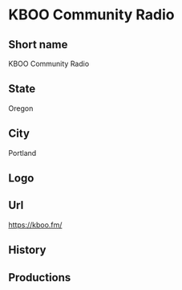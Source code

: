 # KBOO Community Radio

## Short name

KBOO Community Radio

## State

Oregon

## City

Portland

## Logo

## Url

https://kboo.fm/

## History

## Productions




